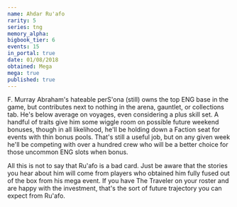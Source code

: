```yaml
---
name: Ahdar Ru'afo
rarity: 5
series: tng
memory_alpha:
bigbook_tier: 6
events: 15
in_portal: true
date: 01/08/2018
obtained: Mega
mega: true
published: true
---
```


F. Murray Abraham's hateable perS'ona (still) owns the top ENG base in the game, but contributes next to nothing in the arena, gauntlet, or collections tab. He's below average on voyages, even considering a plus skill set. A handful of traits give him some wiggle room on possible future weekend bonuses, though in all likelihood, he'll be holding down a Faction seat for events with thin bonus pools. That's still a useful job, but on any given week he'll be competing with over a hundred crew who will be a better choice for those uncommon ENG slots when bonus.

All this is not to say that Ru'afo is a bad card. Just be aware that the stories you hear about him will come from players who obtained him fully fused out of the box from his mega event. If you have The Traveler on your roster and are happy with the investment, that's the sort of future trajectory you can expect from Ru'afo.
